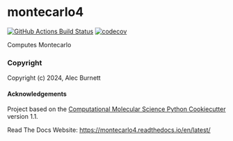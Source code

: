 montecarlo4
==============================
[//]: # (Badges)
[![GitHub Actions Build Status](https://github.com/REPLACE_WITH_OWNER_ACCOUNT/montecarlo4/workflows/CI/badge.svg)](https://github.com/REPLACE_WITH_OWNER_ACCOUNT/montecarlo4/actions?query=workflow%3ACI)
[![codecov](https://codecov.io/gh/REPLACE_WITH_OWNER_ACCOUNT/montecarlo4/branch/main/graph/badge.svg)](https://codecov.io/gh/REPLACE_WITH_OWNER_ACCOUNT/montecarlo4/branch/main)


Computes Montecarlo

### Copyright

Copyright (c) 2024, Alec Burnett


#### Acknowledgements
 
Project based on the 
[Computational Molecular Science Python Cookiecutter](https://github.com/molssi/cookiecutter-cms) version 1.1.

Read The Docs Website:
https://montecarlo4.readthedocs.io/en/latest/
